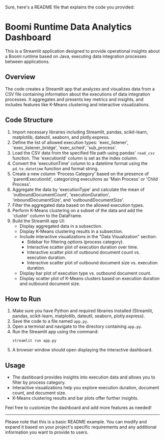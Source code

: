 Sure, here's a README file that explains the code you provided:

# Boomi Runtime Data Analytics Dashboard

This is a Streamlit application designed to provide operational insights about a Boomi runtime based on Java, executing data integration processes between applications.

## Overview

The code creates a Streamlit app that analyzes and visualizes data from a CSV file containing information about the executions of data integration processes. It aggregates and presents key metrics and insights, and includes features like K-Means clustering and interactive visualizations.

## Code Structure

1. Import necessary libraries including Streamlit, pandas, scikit-learn, matplotlib, dateutil, seaborn, and plotly.express.
2. Define the list of allowed execution types: 'exec_listener', 'exec_listener_bridge', 'exec_sched', 'sub_process'.
3. Load the CSV data from the specified file path using pandas' `read_csv` function. The 'executionId' column is set as the index column.
4. Convert the 'executionTime' column to a datetime format using the `pd.to_datetime` function and format string.
5. Create a new column 'Process Category' based on the presence of 'parentExecutionId', categorizing executions as 'Main Process' or 'Child Process'.
6. Aggregate the data by 'executionType' and calculate the mean of 'outboundDocumentCount', 'executionDuration', 'inboundDocumentSize', and 'outboundDocumentSize'.
7. Filter the aggregated data based on the allowed execution types.
8. Perform K-Means clustering on a subset of the data and add the 'cluster' column to the DataFrame.
9. Build the Streamlit app UI:
   - Display aggregated data in a subsection.
   - Display K-Means clustering results in a subsection.
   - Include interactive visualizations in the "Data Visualization" section:
     - Sidebar for filtering options (process category).
     - Interactive scatter plot of execution duration over time.
     - Interactive scatter plot of outbound document count vs. execution duration.
     - Interactive scatter plot of outbound document size vs. execution duration.
   - Display bar plot of execution type vs. outbound document count.
   - Display scatter plot of K-Means clusters based on execution duration and outbound document size.

## How to Run

1. Make sure you have Python and required libraries installed (Streamlit, pandas, scikit-learn, matplotlib, dateutil, seaborn, plotly.express).
2. Save the code to a file named `app.py`.
3. Open a terminal and navigate to the directory containing `app.py`.
4. Run the Streamlit app using the command:
   ```
   streamlit run app.py
   ```
5. A browser window should open displaying the interactive dashboard.

## Usage

- The dashboard provides insights into execution data and allows you to filter by process category.
- Interactive visualizations help you explore execution duration, document count, and document size.
- K-Means clustering results and bar plots offer further insights.

Feel free to customize the dashboard and add more features as needed!

---

Please note that this is a basic README example. You can modify and expand it based on your project's specific requirements and any additional information you want to provide to users.
